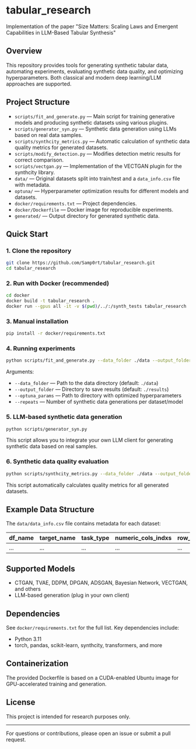 # tabular_research

Implementation of the paper "Size Matters: Scaling Laws and Emergent Capabilities in LLM-Based Tabular Synthesis"

## Overview

This repository provides tools for generating synthetic tabular data, automating experiments, evaluating synthetic data quality, and optimizing hyperparameters. Both classical and modern deep learning/LLM approaches are supported.

## Project Structure

- `scripts/fit_and_generate.py` — Main script for training generative models and producing synthetic datasets using various plugins.
- `scripts/generator_syn.py` — Synthetic data generation using LLMs based on real data samples.
- `scripts/synthcity_metrics.py` — Automatic calculation of synthetic data quality metrics for generated datasets.
- `scripts/modify_detection.py` — Modifies detection metric results for correct comparison.
- `scripts/vectgan.py` — Implementation of the VECTGAN plugin for the synthcity library.
- `data/` — Original datasets split into train/test and a `data_info.csv` file with metadata.
- `optuna/` — Hyperparameter optimization results for different models and datasets.
- `docker/requirements.txt` — Project dependencies.
- `docker/Dockerfile` — Docker image for reproducible experiments.
- `generated/` — Output directory for generated synthetic data.

## Quick Start

### 1. Clone the repository

```bash
git clone https://github.com/Samp0rt/tabular_research.git
cd tabular_research
```

### 2. Run with Docker (recommended)

```bash
cd docker
docker build -t tabular_research .
docker run --gpus all -it -v $(pwd)/../:/synth_tests tabular_research
```

### 3. Manual installation

```bash
pip install -r docker/requirements.txt
```

### 4. Running experiments

```bash
python scripts/fit_and_generate.py --data_folder ./data --output_folder ./results --optuna_params ./optuna --repeats 5
```

Arguments:
- `--data_folder` — Path to the data directory (default: `./data`)
- `--output_folder` — Directory to save results (default: `./results`)
- `--optuna_params` — Path to directory with optimized hyperparameters
- `--repeats` — Number of synthetic data generations per dataset/model

### 5. LLM-based synthetic data generation

```bash
python scripts/generator_syn.py
```
This script allows you to integrate your own LLM client for generating synthetic data based on real samples.

### 6. Synthetic data quality evaluation

```bash
python scripts/synthcity_metrics.py --data_folder ./data --output_folder ./generated --repeats 5
```
This script automatically calculates quality metrics for all generated datasets.

## Example Data Structure

The `data/data_info.csv` file contains metadata for each dataset:

| df_name | target_name | task_type      | numeric_cols_indxs | row_number |
|---------|-------------|---------------|--------------------|------------|
| ...     | ...         | ...           | ...                | ...        |

## Supported Models

- CTGAN, TVAE, DDPM, DPGAN, ADSGAN, Bayesian Network, VECTGAN, and others
- LLM-based generation (plug in your own client)

## Dependencies

See `docker/requirements.txt` for the full list. Key dependencies include:
- Python 3.11
- torch, pandas, scikit-learn, synthcity, transformers, and more

## Containerization

The provided Dockerfile is based on a CUDA-enabled Ubuntu image for GPU-accelerated training and generation.

## License

This project is intended for research purposes only.

---

For questions or contributions, please open an issue or submit a pull request. 
